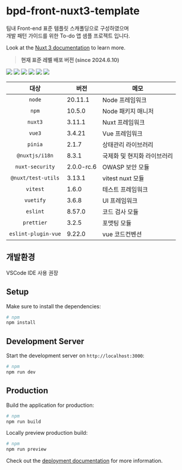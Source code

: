 # bpd-front-nuxt3-template
팀내 Front-end 표준 템플릿 스캐폴딩으로 구성하였으며   
개발 패턴 가이드를 위한 To-do 앱 샘플 프로젝트 입니다.

Look at the [Nuxt 3 documentation](https://nuxt.com/docs/getting-started/introduction) to learn more.

> **현재 표준 레벨 배포 버전 (since 2024.6.10)**

<div>
  <img src="https://img.shields.io/badge/Node.js-20.11.1-5FA04E?style=flat&logo=nodedotjs&logoColor=%235FA04E" />
  <img src="https://img.shields.io/badge/npm-10.5.0-CB3837?style=flat&logo=npm&logoColor=#CB3837" />
  <img src="https://img.shields.io/badge/Nuxt.js-3.11.1-00DC82?style=flat&logo=nuxtdotjs&logoColor=#00DC82" />
  <img src="https://img.shields.io/badge/Vue.js-3.4.21-4FC08D?style=flat&logo=vuedotjs&logoColor=#4FC08D" />
  <img src="https://img.shields.io/badge/Vuetify-3.4.21-1867C0?style=flat&logo=vuetify&logoColor=#1867C0" />
  <img src="https://img.shields.io/badge/Vitest-1.6.0-6E9F18?style=flat&logo=vitest&logoColor=#6E9F18" />
</div>

| 대상 | 버전 | 메모 |
|:---:|---|---|
| `node` | 20.11.1 | Node 프레임워크 |
| `npm`| 10.5.0 | Node 패키지 매니저 |
| `nuxt3` | 3.11.1 | Nuxt 프레임워크 |
| `vue3`| 3.4.21 | Vue 프레임워크 |
| `pinia` | 2.1.7 | 상태관리 라이브러리 |
| `@nuxtjs/i18n` | 8.3.1 | 국제화 및 현지화 라이브러리 |
| `nuxt-security` | 2.0.0-rc.6 | OWASP 보안 모듈 |
| `@nuxt/test-utils` | 3.13.1 | vitest nuxt 모듈 |
| `vitest` | 1.6.0 | 테스트 프레임워크 |
| `vuetify` | 3.6.8 | UI 프레임워크 |
| `eslint` | 8.57.0 | 코드 검사 모듈 |
| `prettier` | 3.2.5 | 포맷팅 모듈 |
| `eslint-plugin-vue` | 9.22.0 | vue 코드컨벤션 |

## 개발환경 
VSCode IDE 사용 권장 

## Setup

Make sure to install the dependencies:

```bash
# npm
npm install
```

## Development Server
Start the development server on `http://localhost:3000`:
```bash
# npm
npm run dev
```

## Production

Build the application for production:

```bash
# npm
npm run build
```

Locally preview production build:

```bash
# npm
npm run preview
```

Check out the [deployment documentation](https://nuxt.com/docs/getting-started/deployment) for more information.
